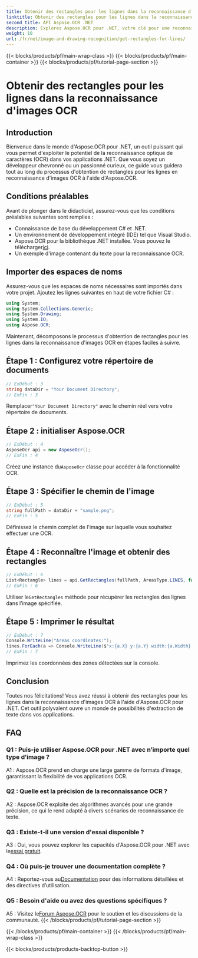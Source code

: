 ```yaml
---
title: Obtenir des rectangles pour les lignes dans la reconnaissance d'images OCR
linktitle: Obtenir des rectangles pour les lignes dans la reconnaissance d'images OCR
second_title: API Aspose.OCR .NET
description: Explorez Aspose.OCR pour .NET, votre clé pour une reconnaissance précise des images OCR. Libérez la puissance de l’extraction de texte sans effort.
weight: 10
url: /fr/net/image-and-drawing-recognition/get-rectangles-for-lines/
---
```


{{< blocks/products/pf/main-wrap-class >}}
{{< blocks/products/pf/main-container >}}
{{< blocks/products/pf/tutorial-page-section >}}

# Obtenir des rectangles pour les lignes dans la reconnaissance d'images OCR

## Introduction

Bienvenue dans le monde d'Aspose.OCR pour .NET, un outil puissant qui vous permet d'exploiter le potentiel de la reconnaissance optique de caractères (OCR) dans vos applications .NET. Que vous soyez un développeur chevronné ou un passionné curieux, ce guide vous guidera tout au long du processus d'obtention de rectangles pour les lignes en reconnaissance d'images OCR à l'aide d'Aspose.OCR.

## Conditions préalables

Avant de plonger dans le didacticiel, assurez-vous que les conditions préalables suivantes sont remplies :

- Connaissance de base du développement C# et .NET.
- Un environnement de développement intégré (IDE) tel que Visual Studio.
-  Aspose.OCR pour la bibliothèque .NET installée. Vous pouvez le télécharger[ici](https://releases.aspose.com/ocr/net/).
- Un exemple d'image contenant du texte pour la reconnaissance OCR.

## Importer des espaces de noms

Assurez-vous que les espaces de noms nécessaires sont importés dans votre projet. Ajoutez les lignes suivantes en haut de votre fichier C# :

```csharp
using System;
using System.Collections.Generic;
using System.Drawing;
using System.IO;
using Aspose.OCR;
```

Maintenant, décomposons le processus d'obtention de rectangles pour les lignes dans la reconnaissance d'images OCR en étapes faciles à suivre.

## Étape 1 : Configurez votre répertoire de documents

```csharp
// ExDébut : 3
string dataDir = "Your Document Directory";
// ExFin : 3
```

 Remplacer`"Your Document Directory"` avec le chemin réel vers votre répertoire de documents.

## Étape 2 : initialiser Aspose.OCR

```csharp
// ExDébut : 4
AsposeOcr api = new AsposeOcr();
// ExFin : 4
```

 Créez une instance du`AsposeOcr` classe pour accéder à la fonctionnalité OCR.

## Étape 3 : Spécifier le chemin de l'image

```csharp
// ExDébut : 5
string fullPath = dataDir + "sample.png";
// ExFin : 5
```

Définissez le chemin complet de l'image sur laquelle vous souhaitez effectuer une OCR.

## Étape 4 : Reconnaître l'image et obtenir des rectangles

```csharp
// ExDébut : 6
List<Rectangle> lines = api.GetRectangles(fullPath, AreasType.LINES, false);
// ExFin : 6
```

 Utiliser le`GetRectangles` méthode pour récupérer les rectangles des lignes dans l’image spécifiée.

## Étape 5 : Imprimer le résultat

```csharp
// ExDébut : 7
Console.WriteLine("Areas coordinates:");
lines.ForEach(a => Console.WriteLine($"x:{a.X} y:{a.Y} width:{a.Width} height:{a.Height}"));
// ExFin : 7
```

Imprimez les coordonnées des zones détectées sur la console.

## Conclusion

Toutes nos félicitations! Vous avez réussi à obtenir des rectangles pour les lignes dans la reconnaissance d'images OCR à l'aide d'Aspose.OCR pour .NET. Cet outil polyvalent ouvre un monde de possibilités d'extraction de texte dans vos applications.

## FAQ

### Q1 : Puis-je utiliser Aspose.OCR pour .NET avec n’importe quel type d’image ?

A1 : Aspose.OCR prend en charge une large gamme de formats d'image, garantissant la flexibilité de vos applications OCR.

### Q2 : Quelle est la précision de la reconnaissance OCR ?

A2 : Aspose.OCR exploite des algorithmes avancés pour une grande précision, ce qui le rend adapté à divers scénarios de reconnaissance de texte.

### Q3 : Existe-t-il une version d'essai disponible ?

 A3 : Oui, vous pouvez explorer les capacités d'Aspose.OCR pour .NET avec le[essai gratuit](https://releases.aspose.com/).

### Q4 : Où puis-je trouver une documentation complète ?

 A4 : Reportez-vous au[Documentation](https://reference.aspose.com/ocr/net/) pour des informations détaillées et des directives d’utilisation.

### Q5 : Besoin d'aide ou avez des questions spécifiques ?

 A5 : Visitez le[Forum Aspose.OCR](https://forum.aspose.com/c/ocr/16) pour le soutien et les discussions de la communauté.
{{< /blocks/products/pf/tutorial-page-section >}}

{{< /blocks/products/pf/main-container >}}
{{< /blocks/products/pf/main-wrap-class >}}

{{< blocks/products/products-backtop-button >}}
